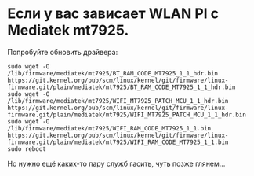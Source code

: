 # Если у вас зависает WLAN PI с Mediatek mt7925.

Попробуйте обновить драйвера:
```
sudo wget -O /lib/firmware/mediatek/mt7925/BT_RAM_CODE_MT7925_1_1_hdr.bin https://git.kernel.org/pub/scm/linux/kernel/git/firmware/linux-firmware.git/plain/mediatek/mt7925/BT_RAM_CODE_MT7925_1_1_hdr.bin
sudo wget -O /lib/firmware/mediatek/mt7925/WIFI_MT7925_PATCH_MCU_1_1_hdr.bin https://git.kernel.org/pub/scm/linux/kernel/git/firmware/linux-firmware.git/plain/mediatek/mt7925/WIFI_MT7925_PATCH_MCU_1_1_hdr.bin
sudo wget -O /lib/firmware/mediatek/mt7925/WIFI_RAM_CODE_MT7925_1_1.bin https://git.kernel.org/pub/scm/linux/kernel/git/firmware/linux-firmware.git/plain/mediatek/mt7925/WIFI_RAM_CODE_MT7925_1_1.bin
sudo reboot
```

Но нужно ещё каких-то пару служб гасить, чуть позже глянем...